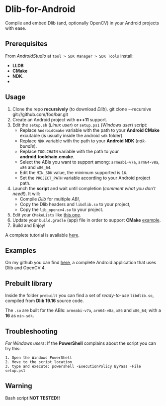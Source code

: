 # Dlib-for-Android
Compile and embed Dlib (and, optionally OpenCV) in your Android projects with ease.

## Prerequisites
From _AndroidStudio_ at `tool > SDK Manager > SDK Tools` install:
* __LLDB__
* __CMake__
* __NDK__.
*

## Usage
1. Clone the repo __recursively__ (to download _Dlib_). git clone --recursive git://github.com/foo/bar.git
2. Create an Android project with __c++11__ support.
3. Edit the `setup.sh` (_Linux user_) or `setup.ps1` (_Windows user_) script:
	- Replace `AndroidCmake` variable with the path to your __Android CMake__ excutable (is usually inside the android `sdk` folder).
	- Replace `NDK` variable with the path to your __Android NDK__ (_ndk-bundle_).
	- Replace `TOOLCHAIN` variable with the path to your __android.toolchain.cmake__.
	- Select the ABIs you want to support among: `armeabi-v7a`, `arm64-v8a`, `x86` and `x86_64`.
	- Edit the `MIN_SDK` value, the minimum supported is `16`.
	- Set the `PROJECT_PATH` variable according to your Android project path.
4. Launch the __script__ and wait until completion (_comment what you don't need!_). It will:
	- Compile _Dlib_ for multiple _ABI_,
	- Copy the Dlib headers and `libdlib.so` to your project,
	- Copy the `lib_opencv4.so` to your project.
5. Edit your `CMakeLists` like [this one](https://gist.github.com/Luca96/4e7d6a0d0271c7bd147aea7d8c3681d6).
6. Update your `build.gradle` (app) file in order to support __CMake__ [example](https://gist.github.com/Luca96/32a66ddb8beb78712606cb375ebd4e9d).
7. Build and Enjoy! 

A complete tutorial is available [here](https://medium.com/@luca_anzalone/setting-up-dlib-and-opencv-for-android-3efdbfcf9e7f).

## Examples	
On my github you can find [here](https://github.com/Luca96/android-face-landmarks), a complete Android application that uses Dlib and OpenCV 4.

## Prebuilt library

Inside the folder `prebuilt` you can find a set of  *ready-to-use* `libdlib.so`, compiled from **Dlib 19.16** source code. 

The `.so` are built for the ABIs:  `armeabi-v7a`, `arm64-v8a`, `x86` and `x86_64`; with a **16** as `min-sdk`.

## Troubleshooting
_For Windows users_: If the __PowerShell__ complains about the script you can try this:
```
1. Open the Windows PowerShell
2. Move to the script location
3. type and execute: powershell -ExecutionPolicy ByPass -File setup.ps1
```

## Warning
Bash script __NOT TESTED!!__
